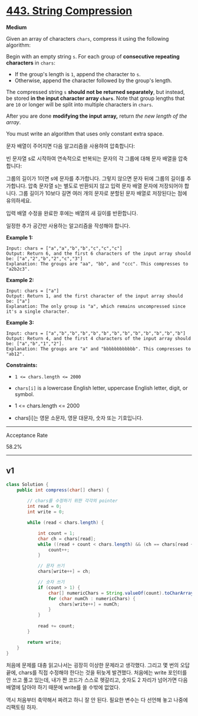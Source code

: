 # [443. String Compression](https://leetcode.com/problems/string-compression/)

**Medium**

Given an array of characters `chars`, compress it using the following algorithm:

Begin with an empty string `s`. For each group of **consecutive repeating characters** in `chars`:

- If the group's length is `1`, append the character to `s`.
- Otherwise, append the character followed by the group's length.

The compressed string `s` **should not be returned separately**, but instead, be stored **in the input character array `chars`**. Note that group lengths that are `10` or longer will be split into multiple characters in `chars`.

After you are done **modifying the input array,** return *the new length of the array*.

You must write an algorithm that uses only constant extra space.

문자 배열이 주어지면 다음 알고리즘을 사용하여 압축합니다:

빈 문자열 s로 시작하여 연속적으로 반복되는 문자의 각 그룹에 대해 문자 배열을 압축합니다:

그룹의 길이가 1이면 s에 문자를 추가합니다.
그렇지 않으면 문자 뒤에 그룹의 길이를 추가합니다.
압축 문자열 s는 별도로 반환되지 않고 입력 문자 배열 문자에 저장되어야 합니다. 그룹 길이가 10보다 길면 여러 개의 문자로 분할된 문자 배열로 저장된다는 점에 유의하세요.

입력 배열 수정을 완료한 후에는 배열의 새 길이를 반환합니다.

일정한 추가 공간만 사용하는 알고리즘을 작성해야 합니다.

 

**Example 1:**

```
Input: chars = ["a","a","b","b","c","c","c"]
Output: Return 6, and the first 6 characters of the input array should be: ["a","2","b","2","c","3"]
Explanation: The groups are "aa", "bb", and "ccc". This compresses to "a2b2c3".
```

**Example 2:**

```
Input: chars = ["a"]
Output: Return 1, and the first character of the input array should be: ["a"]
Explanation: The only group is "a", which remains uncompressed since it's a single character.
```

**Example 3:**

```
Input: chars = ["a","b","b","b","b","b","b","b","b","b","b","b","b"]
Output: Return 4, and the first 4 characters of the input array should be: ["a","b","1","2"].
Explanation: The groups are "a" and "bbbbbbbbbbbb". This compresses to "ab12".
```

 

**Constraints:**

- `1 <= chars.length <= 2000`
- `chars[i]` is a lowercase English letter, uppercase English letter, digit, or symbol.

- 1 <= chars.length <= 2000
- chars[i]는 영문 소문자, 영문 대문자, 숫자 또는 기호입니다.

------

Acceptance Rate

58.2%

---



## v1

```java
class Solution {
    public int compress(char[] chars) {
        
        // chars를 수정하기 위한 각각의 pointer
        int read = 0;
        int write = 0;

        while (read < chars.length) {

            int count = 1;
            char ch = chars[read];
            while ((read + count < chars.length) && (ch == chars[read + count])) {
                count++;
            }

            // 문자 쓰기
            chars[write++] = ch;

            // 숫자 쓰기
            if (count > 1) {
                char[] numericChars = String.valueOf(count).toCharArray();
                for (char numCh : numericChars) {
                    chars[write++] = numCh;
                }
            }
            
            read += count;
        }

        return write;
    }
}
```

처음에 문제를 대충 읽고나서는 굉장히 이상한 문제라고 생각했다. 그리고 몇 번의 오답 끝에, chars를 직접 수정해야 한다는 것을 뒤늦게 발견했다. 처음에는 write 포인터를 안 쓰고 풀고 있는데, 내가 짠 코드가 스스로 헷갈리고, 숫자도 2 자리가 넘어가면 다음 배열에 담아야 하기 때문에 write를 쓸 수밖에 없었다. 

역시 처음부터 축약해서 짜려고 하니 잘 안 된다. 필요한 변수는 다 선언해 놓고 나중에 리팩토링 하자.